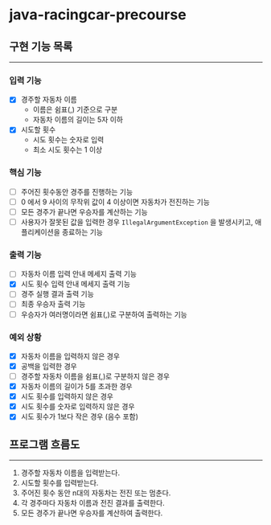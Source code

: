 # java-racingcar-precourse

## 구현 기능 목록

---

### 입력 기능

- [x] 경주할 자동차 이름
    - 이름은 쉼표(,) 기준으로 구분
    - 자동차 이름의 길이는 5자 이하
- [x] 시도할 횟수
    - 시도 횟수는 숫자로 입력
    - 최소 시도 횟수는 1 이상

### 핵심 기능

- [ ] 주어진 횟수동안 경주를 진행하는 기능
- [ ] 0 에서 9 사이의 무작위 값이 4 이상이면 자동차가 전진하는 기능
- [ ] 모든 경주가 끝나면 우승자를 계산하는 기능
- [ ] 사용자가 잘못된 값을 입력한 경우 `IllegalArgumentException` 을 발생시키고, 애플리케이션을 종료하는 기능

### 출력 기능

- [ ] 자동차 이름 입력 안내 메세지 출력 기능
- [x] 시도 횟수 입력 안내 메세지 출력 기능
- [ ] 경주 실행 결과 출력 기능
- [ ] 최종 우승자 출력 기능
- [ ] 우승자가 여러명이라면 쉼표(,)로 구분하여 출력하는 기능

### 예외 상황

- [x] 자동차 이름을 입력하지 않은 경우
- [x] 공백을 입력한 경우
- [ ] 경주할 자동차 이름을 쉼표(,)로 구분하지 않은 경우
- [x] 자동차 이름의 길이가 5를 초과한 경우
- [x] 시도 횟수를 입력하지 않은 경우
- [x] 시도 횟수를 숫자로 입력하지 않은 경우
- [x] 시도 횟수가 1보다 작은 경우 (음수 포함)

## 프로그램 흐름도

---

1. 경주할 자동차 이름을 입력받는다.
2. 시도할 횟수를 입력받는다.
3. 주어진 횟수 동안 n대의 자동차는 전진 또는 멈춘다.
4. 각 경주마다 자동차 이름과 전진 결과를 출력한다.
5. 모든 경주가 끝나면 우승자를 계산하여 출력한다.
